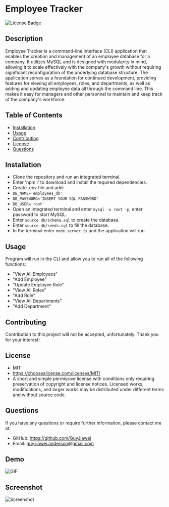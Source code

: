 # Employee Tracker

  ![License Badge](https://img.shields.io/badge/license-MIT-green.svg)

  ## Description
  Employee Tracker is a command-line interface (CLI) application that enables the creation and management of an employee database for a company. It utilizes MySQL and is designed with modularity in mind, allowing it to scale effectively with the company's growth without requiring significant reconfiguration of the underlying database structure. The application serves as a foundation for continued development, providing features for viewing all employees, roles, and departments, as well as adding and updating employee data all through the command line. This makes it easy for managers and other personnel to maintain and keep track of the company's workforce.

  ## Table of Contents

  * [Installation](#installation)
  * [Usage](#usage)
  * [Contributing](#contrubuting)
  * [License](#license)
  * [Questions](#questions)

  ## Installation

  - Clone the repository and run an integrated terminal.
  - Enter 'npm i' to download and install the required dependencies.
  - Create .env file and add: 
  - `DB_NAME='employees_db'`
  - `DB_PASSWORD='INSERT YOUR SQL PASSWORD'`
  - `DB_USER='root'`
  - Open an integrated terminal and enter `mysql -u root -p`, enter password to start MySQL.
  - Enter `source db/schema.sql` to create the database.
  - Enter `source db/seeds.sql` to fill the database.
  - In the terminal enter `node server.js` and the application will run.

  ## Usage

  Program will run in the CLI and allow you to run all of the following functions:
  - "View All Employees"
  - "Add Employee"
  - "Update Employee Role"
  - "View All Roles"
  - "Add Role"
  - "View All Departments"
  - "Add Department"

  ## Contributing

  Contribution to this project will not be accepted, unfortunately. Thank you for your interest!

  
  ## License
  - MIT
  - https://choosealicense.com/licenses/MIT/
  - A short and simple permissive license with conditions only requiring preservation of copyright and license notices. Licensed works, modifications, and larger works may be distributed under different terms and without source code.
  

  ## Questions

  If you have any questions or require further information, please contact me at:

  - GitHub: https://github.com/GuyJiawei
  - Email: guy.jiawei.anderson@gmail.com

  ## Demo

  ![GIF](./Assets/Demo.gif)

  ## Screenshot

  ![Screenshot](./Assets/html_pic.png)
